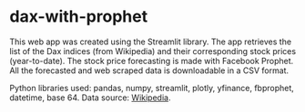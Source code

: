 # dax-with-prophet
This web app was created using the Streamlit library.
The app retrieves the list of the Dax indices  (from Wikipedia) and their corresponding stock prices (year-to-date).
The stock price forecasting is made with Facebook Prophet.
All the forecasted and web scraped data is downloadable in a CSV format.

Python libraries used: pandas, numpy, streamlit, plotly, yfinance, fbprophet, datetime, base 64.
Data source: [Wikipedia](https://en.wikipedia.org/wiki/DAX).
